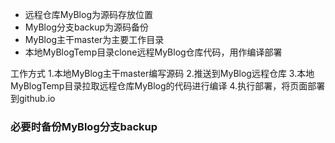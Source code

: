 * 远程仓库MyBlog为源码存放位置
* MyBlog分支backup为源码备份
* MyBlog主干master为主要工作目录
* 本地MyBlogTemp目录clone远程MyBlog仓库代码，用作编译部署

工作方式
1.本地MyBlog主干master编写源码
2.推送到MyBlog远程仓库
3.本地MyBlogTemp目录拉取远程仓库MyBlog的代码进行编译
4.执行部署，将页面部署到github.io

### 必要时备份MyBlog分支backup